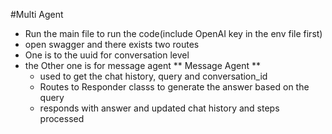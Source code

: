 #Multi Agent 
* Run the main file to run the code(include OpenAI key in the env file first)
* open swagger and there exists two routes
* One is to the uuid for conversation level
* the Other one is for message agent
** Message Agent **
  - used to get the chat history, query and conversation_id
  - Routes to Responder classs to generate the answer based on the query
  - responds with answer and updated chat history and steps processed
